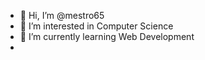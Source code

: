 - 👋 Hi, I’m @mestro65
- 👀 I’m interested in Computer Science
- 🌱 I’m currently learning Web Development
- 

<!---
mestro65/mestro65 is a ✨ special ✨ repository because its `README.md` (this file) appears on your GitHub profile.
You can click the Preview link to take a look at your changes.
--->
